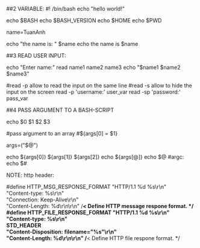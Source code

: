 ##2 VARIABLE:
#! /bin/bash
echo "hello world!"

echo $BASH
echo $BASH_VERSION
echo $HOME
echo $PWD

name=TuanAnh

echo "the name is: " $name
echo the name is $name

##3 READ USER INPUT:

echo "Enter name:"
read name1 name2 name3
echo "$name1 $name2 $name3"

#read -p allow to read the input on the same line
#read -s allow to hide the input on the screen 
read -p 'username:' user_var
read -sp 'password:' pass_var

##4 PASS ARGUMENT TO A BASH-SCRIPT

echo $0 $1 $2 $3

#pass argument to an array
#${args[0] = $1}

args=("$@")

echo ${args[0]} ${args[1]} ${args[2]}
echo ${args[@]}
echo $@
#argc:
echo $#



NOTE: http header:

#define HTTP_MSG_RESPONSE_FORMAT    "HTTP/1.1 %d %s\r\n" \
                                "Content-type: %s\r\n" \
                                "Connection: Keep-Alive\r\n"\
                                "Content-Length: %d\r\n\r\n" /**< Define HTTP message respone format. */
#define HTTP_FILE_RESPONSE_FORMAT    "HTTP/1.1 %d %s\r\n"\
                                "Content-type: %s\r\n"\
                                STD_HEADER \
                                "Content-Disposition: filename=\"%s\"\r\n" \
                                "Content-Length: %d\r\n\r\n" /**< Define HTTP file respone format. */